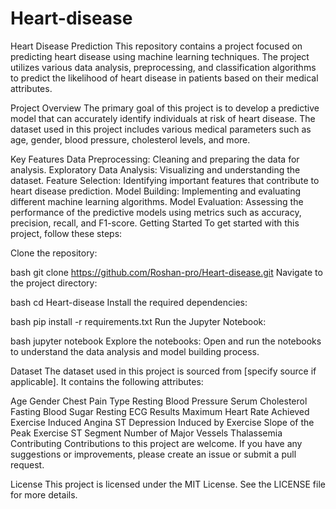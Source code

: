 # Heart-disease
Heart Disease Prediction
This repository contains a project focused on predicting heart disease using machine learning techniques. The project utilizes various data analysis, preprocessing, and classification algorithms to predict the likelihood of heart disease in patients based on their medical attributes.

Project Overview
The primary goal of this project is to develop a predictive model that can accurately identify individuals at risk of heart disease. The dataset used in this project includes various medical parameters such as age, gender, blood pressure, cholesterol levels, and more.

Key Features
Data Preprocessing: Cleaning and preparing the data for analysis.
Exploratory Data Analysis: Visualizing and understanding the dataset.
Feature Selection: Identifying important features that contribute to heart disease prediction.
Model Building: Implementing and evaluating different machine learning algorithms.
Model Evaluation: Assessing the performance of the predictive models using metrics such as accuracy, precision, recall, and F1-score.
Getting Started
To get started with this project, follow these steps:

Clone the repository:

bash
git clone https://github.com/Roshan-pro/Heart-disease.git
Navigate to the project directory:

bash
cd Heart-disease
Install the required dependencies:

bash
pip install -r requirements.txt
Run the Jupyter Notebook:

bash
jupyter notebook
Explore the notebooks: Open and run the notebooks to understand the data analysis and model building process.

Dataset
The dataset used in this project is sourced from [specify source if applicable]. It contains the following attributes:

Age
Gender
Chest Pain Type
Resting Blood Pressure
Serum Cholesterol
Fasting Blood Sugar
Resting ECG Results
Maximum Heart Rate Achieved
Exercise Induced Angina
ST Depression Induced by Exercise
Slope of the Peak Exercise ST Segment
Number of Major Vessels
Thalassemia
Contributing
Contributions to this project are welcome. If you have any suggestions or improvements, please create an issue or submit a pull request.

License
This project is licensed under the MIT License. See the LICENSE file for more details.
